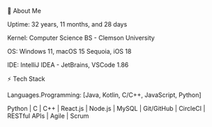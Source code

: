 👋 About Me

Uptime: 32 years, 11 months, and 28 days

Kernel: Computer Science BS - Clemson University

OS: Windows 11, macOS 15 Sequoia, iOS 18

IDE: IntelliJ IDEA - JetBrains, VSCode 1.86

⚡ Tech Stack

Languages.Programming: [Java, Kotlin, C/C++, JavaScript, Python]


Python | C | C++ | React.js | Node.js | MySQL | Git/GitHub | CircleCI | RESTful APIs | Agile | Scrum
